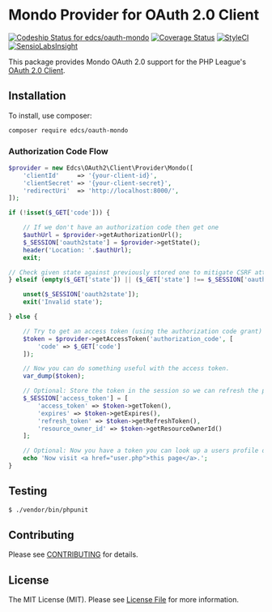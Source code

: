 # Mondo Provider for OAuth 2.0 Client

[![Codeship Status for edcs/oauth-mondo](https://codeship.com/projects/ceb79fd0-c50d-0133-0fd4-62b97b21679d/status?branch=master)](https://codeship.com/projects/138484)
[![Coverage Status](https://coveralls.io/repos/github/edcs/oauth-mondo/badge.svg?branch=master)](https://coveralls.io/github/edcs/oauth-mondo?branch=master)
[![StyleCI](https://styleci.io/repos/53205114/shield)](https://styleci.io/repos/53205114)
[![SensioLabsInsight](https://insight.sensiolabs.com/projects/41068e01-e186-4178-ac5f-f31b38beac28/mini.png)](https://insight.sensiolabs.com/projects/41068e01-e186-4178-ac5f-f31b38beac28)

This package provides Mondo OAuth 2.0 support for the PHP League's
[OAuth 2.0 Client](https://github.com/thephpleague/oauth2-client).

## Installation

To install, use composer:

```bash
composer require edcs/oauth-mondo
```

### Authorization Code Flow

```php
$provider = new Edcs\OAuth2\Client\Provider\Mondo([
    'clientId'     => '{your-client-id}',
    'clientSecret' => '{your-client-secret}',
    'redirectUri'  => 'http://localhost:8000/',
]);

if (!isset($_GET['code'])) {

    // If we don't have an authorization code then get one
    $authUrl = $provider->getAuthorizationUrl();
    $_SESSION['oauth2state'] = $provider->getState();
    header('Location: '.$authUrl);
    exit;

// Check given state against previously stored one to mitigate CSRF attack
} elseif (empty($_GET['state']) || ($_GET['state'] !== $_SESSION['oauth2state'])) {

    unset($_SESSION['oauth2state']);
    exit('Invalid state');

} else {

    // Try to get an access token (using the authorization code grant)
    $token = $provider->getAccessToken('authorization_code', [
        'code' => $_GET['code']
    ]);

    // Now you can do something useful with the access token.
    var_dump($token);

    // Optional: Store the token in the session so we can refresh the page while we're testing
    $_SESSION['access_token'] = [
        'access_token' => $token->getToken(),
        'expires' => $token->getExpires(),
        'refresh_token' => $token->getRefreshToken(),
        'resource_owner_id' => $token->getResourceOwnerId()
    ];

    // Optional: Now you have a token you can look up a users profile data
    echo 'Now visit <a href="user.php">this page</a>.';
}
```


## Testing

``` bash
$ ./vendor/bin/phpunit
```

## Contributing

Please see [CONTRIBUTING](https://github.com/edcs/oauth-mondo/blob/master/CONTRIBUTING.md) for details.

## License

The MIT License (MIT). Please see [License File](https://github.com/edcs/oauth-mondo/blob/master/LICENSE) for
more information.
